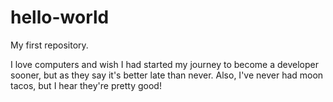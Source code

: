 # hello-world
My first repository.

I love computers and wish I had started my journey to become a developer sooner, but as they say it's better late than never.
Also, I've never had moon tacos, but I hear they're pretty good!
